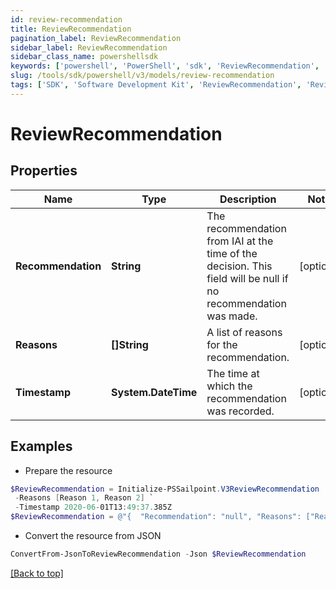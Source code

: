 ```yaml
---
id: review-recommendation
title: ReviewRecommendation
pagination_label: ReviewRecommendation
sidebar_label: ReviewRecommendation
sidebar_class_name: powershellsdk
keywords: ['powershell', 'PowerShell', 'sdk', 'ReviewRecommendation', 'ReviewRecommendation'] 
slug: /tools/sdk/powershell/v3/models/review-recommendation
tags: ['SDK', 'Software Development Kit', 'ReviewRecommendation', 'ReviewRecommendation']
---
```



# ReviewRecommendation

## Properties

Name | Type | Description | Notes
------------ | ------------- | ------------- | -------------
**Recommendation** | **String** | The recommendation from IAI at the time of the decision. This field will be null if no recommendation was made. | [optional] 
**Reasons** | **[]String** | A list of reasons for the recommendation. | [optional] 
**Timestamp** | **System.DateTime** | The time at which the recommendation was recorded. | [optional] 

## Examples

- Prepare the resource
```powershell
$ReviewRecommendation = Initialize-PSSailpoint.V3ReviewRecommendation  -Recommendation null `
 -Reasons [Reason 1, Reason 2] `
 -Timestamp 2020-06-01T13:49:37.385Z
$ReviewRecommendation = @"{  "Recommendation": "null", "Reasons": ["Reason 1", "Reason 2"], "Timestamp": "2020-06-01T13:49:37.385Z" }"@
```

- Convert the resource from JSON
```powershell
ConvertFrom-JsonToReviewRecommendation -Json $ReviewRecommendation
```


[[Back to top]](#) 

